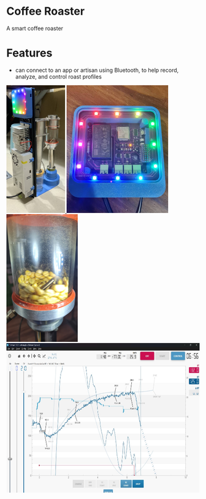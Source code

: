 # Coffee Roaster
A smart coffee roaster 

# Features 
- can connect to an app or artisan using Bluetooth, to help record, analyze, and control roast profiles

<a href="https://github.com/AndrewKlement/CoffeeRoaster/blob/main/roaster.jpg" target="_blank">
<img src="https://github.com/AndrewKlement/CoffeeRoaster/blob/main/roaster.jpg" height='333px' alt='image missing' /> </a>

<a href="https://github.com/AndrewKlement/CoffeeRoaster/blob/main/140252.jpg" target="_blank">
<img src="https://github.com/AndrewKlement/CoffeeRoaster/blob/main/140252.jpg" height='333px' alt='image missing' /> </a>

<a href="https://github.com/AndrewKlement/CoffeeRoaster/blob/d89d3ff3a2c0721f6b027f73089b6f1f6ad50cca/20240914_152244.jpg" target="_blank">
<img src="https://github.com/AndrewKlement/CoffeeRoaster/blob/d89d3ff3a2c0721f6b027f73089b6f1f6ad50cca/20240914_152244.jpg" height='333px' alt='image missing' /> </a>

<a href="https://github.com/AndrewKlement/CoffeeRoaster/blob/657bbc0472273819a9b9ba27ccb2b9424944307b/roastcurve.jpg" target="_blank">
<img src="https://github.com/AndrewKlement/CoffeeRoaster/blob/657bbc0472273819a9b9ba27ccb2b9424944307b/roastcurve.jpg" height='390px' alt='image missing' /> </a>
